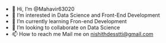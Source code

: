 - 👋 Hi, I’m @Mahavir63020
- 👀 I’m interested in Data Science and Front-End Development
- 🌱 I’m currently learning Fron-end Development
- 💞️ I’m looking to collaborate on Data Science
- 📫 How to reach me Mail me on nishithdesstti@gmail.com

<!---
Mahavir63020/Mahavir63020 is a ✨ special ✨ repository because its `README.md` (this file) appears on your GitHub profile.
You can click the Preview link to take a look at your changes.
--->
